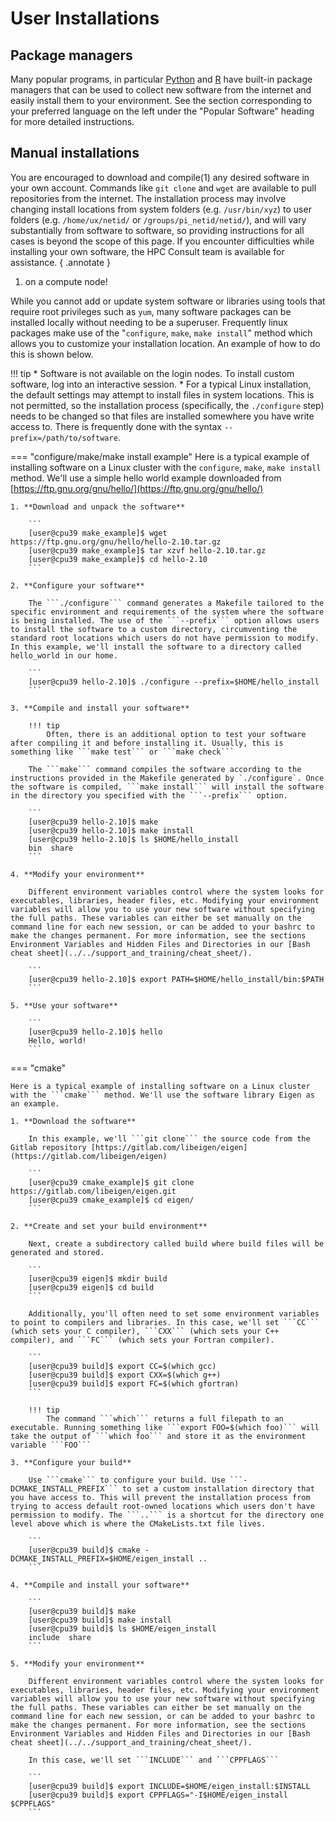 # User Installations

## Package managers

Many popular programs, in particular [Python](../popular_software/python/) and [R](../popular_software/R/) have built-in package managers that can be used to collect new software from the internet and easily install them to your environment. See the section corresponding to your preferred language on the left under the "Popular Software" heading for more detailed instructions.

## Manual installations

You are encouraged to download and compile(1) any desired software in your own account. Commands like ```git clone``` and ```wget``` are available to pull repositories from the internet. The installation process may involve changing install locations from system folders (e.g. ```/usr/bin/xyz```) to user folders (e.g. ```/home/ux/netid/``` or ```/groups/pi_netid/netid/```), and will vary substantially from software to software, so providing instructions for all cases is beyond the scope of this page. If you encounter difficulties while installing your own software, the HPC Consult team is available for assistance. 
{ .annotate }

1.  on a compute node!

While you cannot add or update system software or libraries using tools that require root privileges such as ```yum```, many software packages can be installed locally without needing to be a superuser. Frequently linux packages make use of the "```configure```, ```make```, ```make install```" method which allows you to customize your installation location. An example of how to do this is shown below. 

!!! tip 
    * Software is not available on the login nodes. To install custom software, log into an interactive session.
    * For a typical Linux installation, the default settings may attempt to install files in system locations. This is not permitted, so the installation process (specifically, the ```./configure``` step) needs to be changed so that files are installed somewhere you have write access to.  There is frequently done with the syntax ```--prefix=/path/to/software```.
    
=== "configure/make/make install example"
    Here is a typical example of installing software on a Linux cluster with the ```configure```, ```make```, ```make install``` method. We'll use a simple hello world example downloaded from [https://ftp.gnu.org/gnu/hello/](https://ftp.gnu.org/gnu/hello/)

    1. **Download and unpack the software**

        ```
        [user@cpu39 make_example]$ wget https://ftp.gnu.org/gnu/hello/hello-2.10.tar.gz
        [user@cpu39 make_example]$ tar xzvf hello-2.10.tar.gz 
        [user@cpu39 make_example]$ cd hello-2.10
        ```
    
    2. **Configure your software**

        The ```./configure``` command generates a Makefile tailored to the specific environment and requirements of the system where the software is being installed. The use of the ```--prefix``` option allows users to install the software to a custom directory, circumventing the standard root locations which users do not have permission to modify. In this example, we'll install the software to a directory called hello_world in our home. 

        ```
        [user@cpu39 hello-2.10]$ ./configure --prefix=$HOME/hello_install
        ```
    
    3. **Compile and install your software**

        !!! tip
            Often, there is an additional option to test your software after compiling it and before installing it. Usually, this is something like ```make test``` or ```make check```

        The ```make``` command compiles the software according to the instructions provided in the Makefile generated by `./configure`. Once the software is compiled, ```make install``` will install the software in the directory you specified with the ```--prefix``` option.

        ```
        [user@cpu39 hello-2.10]$ make
        [user@cpu39 hello-2.10]$ make install
        [user@cpu39 hello-2.10]$ ls $HOME/hello_install 
        bin  share
        ```

    4. **Modify your environment**

        Different environment variables control where the system looks for executables, libraries, header files, etc. Modifying your environment variables will allow you to use your new software without specifying the full paths. These variables can either be set manually on the command line for each new session, or can be added to your bashrc to make the changes permanent. For more information, see the sections Environment Variables and Hidden Files and Directories in our [Bash cheat sheet](../../support_and_training/cheat_sheet/).

        ```
        [user@cpu39 hello-2.10]$ export PATH=$HOME/hello_install/bin:$PATH
        ```

    5. **Use your software**

        ```
        [user@cpu39 hello-2.10]$ hello
        Hello, world!
        ```

=== "cmake"

    Here is a typical example of installing software on a Linux cluster with the ```cmake``` method. We'll use the software library Eigen as an example. 

    1. **Download the software**

        In this example, we'll ```git clone``` the source code from the Gitlab repository [https://gitlab.com/libeigen/eigen](https://gitlab.com/libeigen/eigen)

        ```
        [user@cpu39 cmake_example]$ git clone https://gitlab.com/libeigen/eigen.git
        [user@cpu39 cmake_example]$ cd eigen/
        ```

    2. **Create and set your build environment**

        Next, create a subdirectory called build where build files will be generated and stored. 
        
        ```
        [user@cpu39 eigen]$ mkdir build
        [user@cpu39 eigen]$ cd build
        ```

        Additionally, you'll often need to set some environment variables to point to compilers and libraries. In this case, we'll set ```CC``` (which sets your C compiler), ```CXX``` (which sets your C++ compiler), and ```FC``` (which sets your Fortran compiler).

        ```
        [user@cpu39 build]$ export CC=$(which gcc)
        [user@cpu39 build]$ export CXX=$(which g++)
        [user@cpu39 build]$ export FC=$(which gfortran)
        ```

        !!! tip
            The command ```which``` returns a full filepath to an executable. Running something like ```export FOO=$(which foo)``` will take the output of ```which foo``` and store it as the environment variable ```FOO```

    3. **Configure your build**

        Use ```cmake``` to configure your build. Use ```-DCMAKE_INSTALL_PREFIX``` to set a custom installation directory that you have access to. This will prevent the installation process from trying to access default root-owned locations which users don't have permission to modify. The ```..``` is a shortcut for the directory one level above which is where the CMakeLists.txt file lives.

        ```
        [user@cpu39 build]$ cmake -DCMAKE_INSTALL_PREFIX=$HOME/eigen_install ..
        ```

    4. **Compile and install your software**

        ```
        [user@cpu39 build]$ make
        [user@cpu39 build]$ make install
        [user@cpu39 build]$ ls $HOME/eigen_install
        include  share
        ```
    
    5. **Modify your environment**

        Different environment variables control where the system looks for executables, libraries, header files, etc. Modifying your environment variables will allow you to use your new software without specifying the full paths. These variables can either be set manually on the command line for each new session, or can be added to your bashrc to make the changes permanent. For more information, see the sections Environment Variables and Hidden Files and Directories in our [Bash cheat sheet](../../support_and_training/cheat_sheet/).

        In this case, we'll set ```INCLUDE``` and ```CPPFLAGS```

        ```
        [user@cpu39 build]$ export INCLUDE=$HOME/eigen_install:$INSTALL
        [user@cpu39 build]$ export CPPFLAGS="-I$HOME/eigen_install $CPPFLAGS"
        ```

